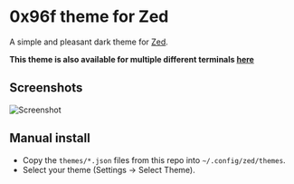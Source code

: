 # 0x96f theme for Zed

A simple and pleasant dark theme for [Zed](https://zed.dev).

**This theme is also available for multiple different terminals [here](https://github.com/filipjanevski/0x96f-term-theme)**

## Screenshots

![Screenshot](screenshot.png)

## Manual install

- Copy the `themes/*.json` files from this repo into `~/.config/zed/themes`.
- Select your theme (Settings -> Select Theme).
